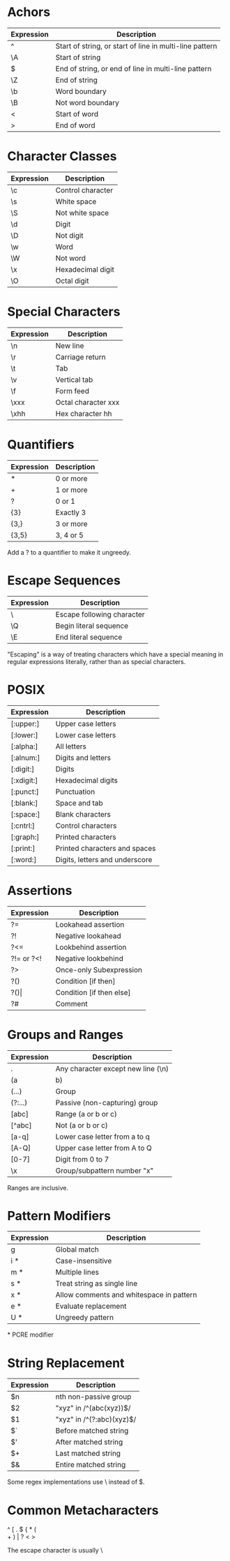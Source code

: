 
# Achors

| Expression | Description                                             |
| ---------- | ------------------------------------------------------- |
| ^          | Start of string, or start of line in multi-line pattern |
| \A         | Start of string                                         |
| $          | End of string, or end of line in multi-line pattern     |
| \Z         | End of string                                           |
| \b         | Word boundary                                           |
| \B         | Not word boundary                                       |
| \<         | Start of word                                           |
| \>         | End of word                                             |

# Character Classes

| Expression | Description        |
| ---------- | ------------------ |
| \c         | Control character  |
| \s         | White space        |
| \S         | Not white space    |
| \d         | Digit              |
| \D         | Not digit          |
| \w         | Word               |
| \W         | Not word           |
| \x         | Hexade­cimal digit |
| \O         | Octal digit        |

# Special Characters

| Expression | Description         |
| ---------- | ------------------- |
| \n         | New line            |
| \r         | Carriage return     |
| \t         | Tab                 |
| \v         | Vertical tab        |
| \f         | Form feed           |
| \xxx       | Octal character xxx |
| \xhh       | Hex character hh    |

# Quanti­fiers

| Expression | Description |
| ---------- | ----------- |
| *          | 0 or more   |
| +          | 1 or more   |
| ?          | 0 or 1      |
| {3}        | Exactly 3   |
| {3,}       | 3 or more   |
| {3,5}      | 3, 4 or 5   |

Add a ? to a quantifier to make it ungreedy.

# Escape Sequences

| Expression | Description                |
| ---------- | -------------------------- |
| \          | Escape following character |
| \Q         | Begin literal sequence     |
| \E         | End literal sequence       |

"­Esc­api­ng" is a way of treating characters which have a special meaning in regular expres­sions literally, rather than as special charac­ters.

# POSIX

| Expression | Description                    |
| ---------- | ------------------------------ |
| [:upper:]  | Upper case letters             |
| [:lower:]  | Lower case letters             |
| [:alpha:]  | All letters                    |
| [:alnum:]  | Digits and letters             |
| [:digit:]  | Digits                         |
| [:xdigit:] | Hexade­cimal digits            |
| [:punct:]  | Punctu­ation                   |
| [:blank:]  | Space and tab                  |
| [:space:]  | Blank characters               |
| [:cntrl:]  | Control characters             |
| [:graph:]  | Printed characters             |
| [:print:]  | Printed characters and spaces  |
| [:word:]   | Digits, letters and underscore |

# Assertions               

| Expression | Description              |
| ---------- | ------------------------ |
| ?=         | Lookahead assertion      |
| ?!         | Negative lookahead       |
| ?<=        | Lookbehind assertion     |
| ?!= or ?<! | Negative lookbehind      |
| ?>         | Once-only Subexp­ression |
| ?()        | Condition [if then]      |
| ?()\|      | Condition [if then else] |
| ?#         | Comment                  |

# Groups and Ranges

| Expression | Description                        |
| ---------- | ---------------------------------- |
| .          | Any character except new line (\n) |
| (a         | b)                                 | a or b
| (...)      | Group                              |
| (?:...)    | Passive (non-c­apt­uring) group    |
| [abc]      | Range (a or b or c)                |
| [^abc]     | Not (a or b or c)                  |
| [a-q]      | Lower case letter from a to q      |
| [A-Q]      | Upper case letter from A to Q      |
| [0-7]      | Digit from 0 to 7                  |
| \x         | Group/­sub­pattern number "­x"     |

Ranges are inclusive.

# Pattern Modifiers

| Expression | Description                              |
| ---------- | ---------------------------------------- |
| g          | Global match                             |
| i *        | Case-i­nse­nsitive                       |
| m *        | Multiple lines                           |
| s *        | Treat string as single line              |
| x *        | Allow comments and whitespace in pattern |
| e *        | Evaluate replac­ement                    |
| U *        | Ungreedy pattern                         |

 \* PCRE modifier                          

# String Replac­ement

| Expression                                                               | Description                   |
| ------------------------------------------------------------------------ | ----------------------------- |
| $n                                                                       | nth non-pa­ssive group        |
| $2                                                                       | "­xyz­" in /^(abc­(xy­z))$/   |
| $1                                                                       | "­xyz­" in /^(?:a­bc)­(xyz)$/ |
| $`                                               | Before matched string |                               |
| $'                                                                       | After matched string          |
| $+                                                                       | Last matched string           |
| $&                                                                       | Entire matched string         |

 Some regex implem­ent­ations use \ instead of $. 


 # Common Metach­ara­cters

^
[
.
$
{
*
(
\
+
)
|
?
<
\>

The escape character is usually \